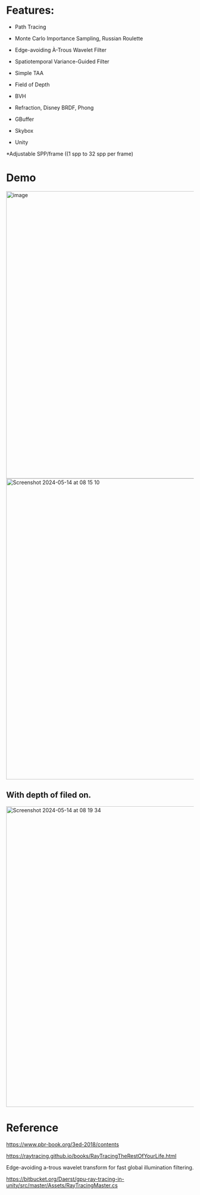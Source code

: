# Features:

* Path Tracing

* Monte Carlo Importance Sampling, Russian Roulette

* Edge-avoiding À-Trous Wavelet Filter
* Spatiotemporal Variance-Guided Filter

* Simple TAA

* Field of Depth

* BVH

* Refraction, Disney BRDF, Phong

* GBuffer

* Skybox
* Unity

*Adjustable SPP/frame ((1 spp to 32 spp per frame)

# Demo

<img width="772" alt="image" src="https://github.com/zhuzhanji/Path-Tracing/assets/37281560/7799cd0b-d549-41db-9bba-a9d07c80b351">


<img width="809" alt="Screenshot 2024-05-14 at 08 15 10" src="https://github.com/zhuzhanji/Path-Tracing/assets/37281560/c6f86c87-0f72-4f29-992b-c8f192dc5eb7">



## With depth of filed on.

<img width="808" alt="Screenshot 2024-05-14 at 08 19 34" src="https://github.com/zhuzhanji/Path-Tracing/assets/37281560/1a00088c-5297-4147-a3cc-7604537810fb">



# Reference

https://www.pbr-book.org/3ed-2018/contents

https://raytracing.github.io/books/RayTracingTheRestOfYourLife.html

Edge-avoiding a-trous wavelet transform for fast global illumination filtering.

https://bitbucket.org/Daerst/gpu-ray-tracing-in-unity/src/master/Assets/RayTracingMaster.cs
